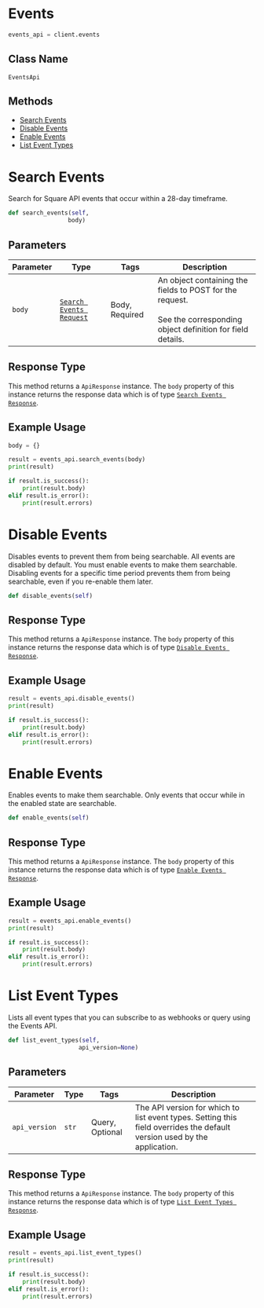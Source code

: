 # Events

```python
events_api = client.events
```

## Class Name

`EventsApi`

## Methods

* [Search Events](../../doc/api/events.md#search-events)
* [Disable Events](../../doc/api/events.md#disable-events)
* [Enable Events](../../doc/api/events.md#enable-events)
* [List Event Types](../../doc/api/events.md#list-event-types)


# Search Events

Search for Square API events that occur within a 28-day timeframe.

```python
def search_events(self,
                 body)
```

## Parameters

| Parameter | Type | Tags | Description |
|  --- | --- | --- | --- |
| `body` | [`Search Events Request`](../../doc/models/search-events-request.md) | Body, Required | An object containing the fields to POST for the request.<br><br>See the corresponding object definition for field details. |

## Response Type

This method returns a `ApiResponse` instance. The `body` property of this instance returns the response data which is of type [`Search Events Response`](../../doc/models/search-events-response.md).

## Example Usage

```python
body = {}

result = events_api.search_events(body)
print(result)

if result.is_success():
    print(result.body)
elif result.is_error():
    print(result.errors)
```


# Disable Events

Disables events to prevent them from being searchable.
All events are disabled by default. You must enable events to make them searchable.
Disabling events for a specific time period prevents them from being searchable, even if you re-enable them later.

```python
def disable_events(self)
```

## Response Type

This method returns a `ApiResponse` instance. The `body` property of this instance returns the response data which is of type [`Disable Events Response`](../../doc/models/disable-events-response.md).

## Example Usage

```python
result = events_api.disable_events()
print(result)

if result.is_success():
    print(result.body)
elif result.is_error():
    print(result.errors)
```


# Enable Events

Enables events to make them searchable. Only events that occur while in the enabled state are searchable.

```python
def enable_events(self)
```

## Response Type

This method returns a `ApiResponse` instance. The `body` property of this instance returns the response data which is of type [`Enable Events Response`](../../doc/models/enable-events-response.md).

## Example Usage

```python
result = events_api.enable_events()
print(result)

if result.is_success():
    print(result.body)
elif result.is_error():
    print(result.errors)
```


# List Event Types

Lists all event types that you can subscribe to as webhooks or query using the Events API.

```python
def list_event_types(self,
                    api_version=None)
```

## Parameters

| Parameter | Type | Tags | Description |
|  --- | --- | --- | --- |
| `api_version` | `str` | Query, Optional | The API version for which to list event types. Setting this field overrides the default version used by the application. |

## Response Type

This method returns a `ApiResponse` instance. The `body` property of this instance returns the response data which is of type [`List Event Types Response`](../../doc/models/list-event-types-response.md).

## Example Usage

```python
result = events_api.list_event_types()
print(result)

if result.is_success():
    print(result.body)
elif result.is_error():
    print(result.errors)
```

